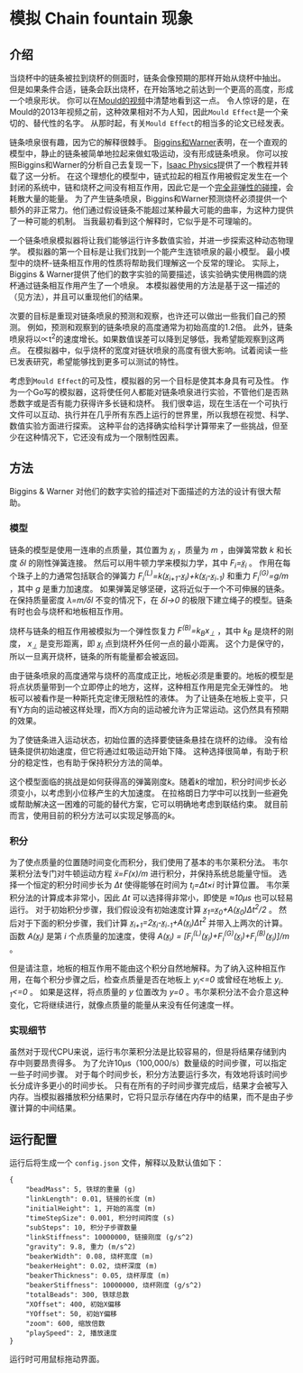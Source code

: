 # 模拟 Chain fountain 现象

## 介绍
当烧杯中的链条被拉到烧杯的侧面时，链条会像预期的那样开始从烧杯中抽出。
但是如果条件合适，链条会跃出烧杯，在开始落地之前达到一个更高的高度，形成一个喷泉形状。
你可以在[Mould的视频](https://www.youtube.com/watch?v=_dQJBBklpQQ)中清楚地看到这一点。
令人惊讶的是，在Mould的2013年视频之前，这种效果相对不为人知，因此`Mould Effect`是一个亲切的、替代性的名字。
从那时起，有关`Mould Effect`的相当多的论文已经发表。

链条喷泉很有趣，因为它的解释很棘手。
[Biggins和Warner](http://rspa.royalsocietypublishing.org/content/470/2163/20130689)表明，在一个直观的模型中，静止的链条被简单地拉起来做虹吸运动，没有形成链条喷泉。
你可以按照Biggins和Warner的分析自己去复现一下，[Isaac Physics](https://isaacphysics.org/questions/chain_fountain)提供了一个教程并转载了这一分析。
在这个理想化的模型中，链式拉起的相互作用被假定发生在一个封闭的系统中，链和烧杯之间没有相互作用，因此它是一个[完全非弹性的碰撞](https://en.wikipedia.org/w/index.php?title=Inelastic_collision&oldid=806063088)，会耗散大量的能量。
为了产生链条喷泉，Biggins和Warner预测烧杯必须提供一个额外的非正常力。他们通过假设链条不能超过某种最大可能的曲率，为这种力提供了一种可能的机制。
当我最初看到这个解释时，它似乎是不可理喻的。

一个链条喷泉模拟器将让我们能够运行许多数值实验，并进一步探索这种动态物理学。
模拟器的第一个目标是让我们找到一个能产生连锁喷泉的最小模型。
最小模型中的烧杯-链条相互作用的性质将帮助我们理解这一个反常的理论。
实际上，Biggins & Warner提供了他们的数字实验的简要描述，该实验确实使用椭圆的烧杯通过链条相互作用产生了一个喷泉。
本模拟器使用的方法是基于这一描述的（见方法），并且可以重现他们的结果。

次要的目标是重现对链条喷泉的预测和观察，也许还可以做出一些我们自己的预测。
例如，预测和观察到的链条喷泉的高度通常为初始高度的1.2倍。
此外，链条喷泉将以∝t<sup>2</sup>的速度增长。如果数值误差可以降到足够低，我希望能观察到这两点。
在模拟器中，似乎烧杯的宽度对链状喷泉的高度有很大影响。试着阅读一些已发表研究，希望能够找到更多可以测试的特性。

考虑到`Mould Effect`的可及性，模拟器的另一个目标是使其本身具有可及性。
作为一个Go写的模拟器，这将使任何人都能对链条喷泉进行实验，不管他们是否熟悉数字或是否有能力获得许多长链和烧杯。
我们很幸运，现在生活在一个可执行文件可以互动、执行并在几乎所有东西上运行的世界里，所以我想在视觉、科学、数值实验方面进行探索。
这种平台的选择确实给科学计算带来了一些挑战，但至少在这种情况下，它还没有成为一个限制性因素。

## 方法
Biggins & Warner 对他们的数字实验的描述对下面描述的方法的设计有很大帮助。
### 模型
链条的模型是使用一连串的点质量，其位置为 *x&#818;<sub>i</sub>* ，质量为 *m* ，由弹簧常数 *k* 和长度 *&delta;l* 的刚性弹簧连接。
然后可以用牛顿力学来模拟力学，其中 *F<sub>i</sub>=x&#776;&#818;<sub>i</sub>* 。
作用在每个珠子上的力通常包括联合的弹簧力 *F<sub>i</sub><sup>(L)</sup>=k(x&#818;<sub>i+1</sub>-x&#818;<sub>i</sub>)+k(x&#818;<sub>i</sub>-x&#818;<sub>i-1</sub>)* 和重力 *F<sub>i</sub><sup>(G)</sup>=g/m* ，其中 *g* 是重力加速度。
如果弹簧足够坚硬，这将近似于一个不可伸展的链条。在保持质量密度 *&lambda;=m/&delta;l* 不变的情况下，在 *&delta;l&rightarrow;0* 的极限下建立绳子的模型。链条有时也会与烧杯和地板相互作用。

烧杯与链条的相互作用被模拟为一个弹性恢复力 *F<sup>(B)</sup>=k<sub>B</sub>x<sub>&perp;</sub>* ，其中 *k<sub>B</sub>* 是烧杯的刚度， *x<sub>&perp;</sub>* 是变形距离，即 *x&#818;<sub>i</sub>* 点到烧杯外任何一点的最小距离。
这个力是保守的，所以一旦离开烧杯，链条的所有能量都会被返回。

由于链条喷泉的高度通常与烧杯的高度成正比，地板必须是重要的。地板的模型是将点状质量带到一个立即停止的地方，这样，这种相互作用是完全无弹性的。
地板可以被看作是一种斯托克定律无限粘性的液体。
为了让链条在地板上变平，只有Y方向的运动被这样处理，而X方向的运动被允许为正常运动。这仍然具有预期的效果。

为了使链条进入运动状态，初始位置的选择要使链条悬挂在烧杯的边缘。
没有给链条提供初始速度，但它将通过虹吸运动开始下降。
这种选择很简单，有助于积分的稳定性，也有助于保持积分方法的简单。

这个模型面临的挑战是如何获得高的弹簧刚度*k*。随着*k*的增加，积分时间步长必须变小，以考虑到小位移产生的大加速度。
在拉格朗日力学中可以找到一些避免或帮助解决这一困难的可能的替代方案，它可以明确地考虑到联结约束。
就目前而言，使用目前的积分方法可以实现足够高的*k*。
### 积分
为了使点质量的位置随时间变化而积分，我们使用了基本的韦尔莱积分法。
韦尔莱积分法专门对牛顿运动方程 *x&#776;=F(x)/m*  进行积分，并保持系统总能量守恒。
选择一个恒定的积分时间步长为 *&Delta;t* 使得能够在时间为 *t<sub>i</sub>=&Delta;t&times;i* 时计算位置。
韦尔莱积分法的计算成本非常小，因此 *&Delta;t* 可以选择得非常小，即使是 *&approx;10&micro;s* 也可以轻易运行。
对于初始积分步骤，我们假设没有初始速度计算 *x&#818;<sub>1</sub>=x&#818;<sub>0</sub>+A(x&#818;<sub>0</sub>)&Delta;t<sup>2</sup>/2* 。
然后对于下面的积分步骤，我们计算 *x&#818;<sub>i+1</sub>=2x&#818;<sub>i</sub>-x&#818;<sub>i-1</sub>+A(x&#818;<sub>i</sub>)&Delta;t<sup>2</sup>* 并带入上两次的计算。
函数 *A(x&#818;<sub>i</sub>)* 是第 *i* 个点质量的加速度，使得 *A(x&#818;<sub>i</sub>) = [F<sub>i</sub><sup>(L)</sup>(x&#818;<sub>i</sub>)+F<sub>i</sub><sup>(G)</sup>(x&#818;<sub>i</sub>)+F<sub>i</sub><sup>(B)</sup>(x&#818;<sub>i</sub>)]/m* 。

但是请注意，地板的相互作用不能由这个积分自然地解释。为了纳入这种相互作用，在每个积分步骤之后，检查点质量是否在地板上 *y<sub>i</sub><=0* 或曾经在地板上 *y<sub>i-1</sub><=0* 。
如果是这样，将点质量的 *y* 位置改为 *y=0* 。韦尔莱积分法不会介意这种变化，它将继续进行，就像点质量的能量从来没有任何速度一样。

### 实现细节
虽然对于现代CPU来说，运行韦尔莱积分法是比较容易的，但是将结果存储到内存中则要昂贵得多。
为了允许10µs（100,000/s）数量级的时间步骤，可以指定一些子时间步骤。
对于每个时间步长，积分方法要运行多次，有效地将该时间步长分成许多更小的时间步长。
只有在所有的子时间步骤完成后，结果才会被写入内存。当模拟器播放积分结果时，它将只显示存储在内存中的结果，而不是由子步骤计算的中间结果。

## 运行配置

运行后将生成一个 `config.json` 文件，解释以及默认值如下：

```
{
    "beadMass": 5, 铁球的重量 (g)
    "linkLength": 0.01, 链接的长度 (m)
    "initialHeight": 1, 开始的高度 (m)
    "timeStepSize": 0.001, 积分时间跨度 (s)
    "subSteps": 10, 积分子步骤数量
    "linkStiffness": 10000000, 链接刚度 (g/s^2)
    "gravity": 9.8, 重力 (m/s^2)
    "beakerWidth": 0.08, 烧杯宽度 (m)
    "beakerHeight": 0.02, 烧杯深度 (m)
    "beakerThickness": 0.05, 烧杯厚度 (m)
    "beakerStiffness": 10000000, 烧杯刚度 (g/s^2)
    "totalBeads": 300, 铁球总数
    "XOffset": 400, 初始X偏移
    "YOffset": 50, 初始Y偏移
    "zoom": 600, 缩放倍数
    "playSpeed": 2, 播放速度
}
```

运行时可用鼠标拖动界面。